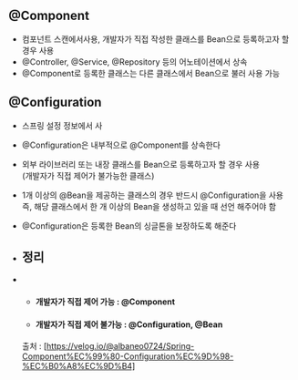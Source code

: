## @Component
- 컴포넌트 스캔에서사용, 개발자가 직접 작성한 클래스를 Bean으로 등록하고자 할 경우 사용
- @Controller, @Service, @Repository 등의 어노테이션에서 상속
- @Component로 등록한 클래스는 다른 클래스에서 Bean으로 불러 사용 가능

## @Configuration
- 스프링 설정 정보에서 사
- @Configuration은 내부적으로 @Component를 상속한다
- 외부 라이브러리 또는 내장 클래스를 Bean으로 등록하고자 할 경우 사용<br/>(개발자가 직접 제어가 불가능한 클래스)
- 1개 이상의 @Bean을 제공하는 클래스의 경우 반드시 @Configuration을 사용<br/>즉, 해당 클래스에서 한 개 이상의 Bean을 생성하고 있을 때 선언 해주어야 함
- @Configuration은 등록한 Bean의 싱글톤을 보장하도록 해준다

- ## 정리
- - #### 개발자가 직접 제어 가능 : @Component
  - #### 개발자가 직접 제어 불가능 : @Configuration, @Bean
 

  출처 : [https://velog.io/@albaneo0724/Spring-Component%EC%99%80-Configuration%EC%9D%98-%EC%B0%A8%EC%9D%B4]

